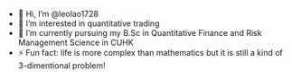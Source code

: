 - 👋 Hi, I’m @leolao1728
- 👀 I’m interested in quantitative trading
- 🌱 I’m currently pursuing my B.Sc in Quantitative Finance and Risk Management Science in CUHK
- ⚡ Fun fact: life is more complex than mathematics but it is still a kind of 3-dimentional problem!

<!---
leolao1728/leolao1728 is a ✨ special ✨ repository because its `README.md` (this file) appears on your GitHub profile.
You can click the Preview link to take a look at your changes.
--->
